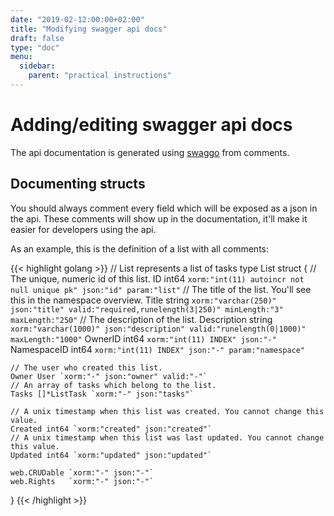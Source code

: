 ```yaml
---
date: "2019-02-12:00:00+02:00"
title: "Modifying swagger api docs"
draft: false
type: "doc"
menu:
  sidebar:
    parent: "practical instructions"
---
```


# Adding/editing swagger api docs

The api documentation is generated using [swaggo](https://github.com/swaggo/swag) from comments.

## Documenting structs

You should always comment every field which will be exposed as a json in the api.
These comments will show up in the documentation, it'll make it easier for developers using the api.

As an example, this is the definition of a list with all comments:

{{< highlight golang >}}
// List represents a list of tasks
type List struct {
	// The unique, numeric id of this list.
	ID int64 `xorm:"int(11) autoincr not null unique pk" json:"id" param:"list"`
	// The title of the list. You'll see this in the namespace overview.
	Title string `xorm:"varchar(250)" json:"title" valid:"required,runelength(3|250)" minLength:"3" maxLength:"250"`
	// The description of the list.
	Description string `xorm:"varchar(1000)" json:"description" valid:"runelength(0|1000)" maxLength:"1000"`
	OwnerID     int64  `xorm:"int(11) INDEX" json:"-"`
	NamespaceID int64  `xorm:"int(11) INDEX" json:"-" param:"namespace"`

	// The user who created this list.
	Owner User `xorm:"-" json:"owner" valid:"-"`
	// An array of tasks which belong to the list.
	Tasks []*ListTask `xorm:"-" json:"tasks"`

	// A unix timestamp when this list was created. You cannot change this value.
	Created int64 `xorm:"created" json:"created"`
	// A unix timestamp when this list was last updated. You cannot change this value.
	Updated int64 `xorm:"updated" json:"updated"`

	web.CRUDable `xorm:"-" json:"-"`
	web.Rights   `xorm:"-" json:"-"`
}
{{< /highlight >}}
